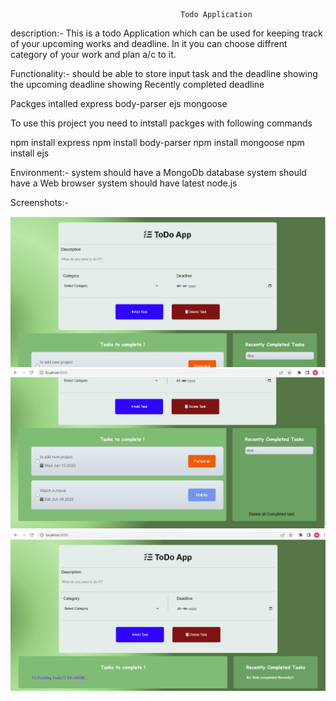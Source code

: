                                           Todo Application

description:- This is a todo Application which can be used for keeping track of your upcoming works and deadline.
In it you can choose diffrent category of your work and plan a/c to it.

Functionality:-
should be able to store input task and the deadline
showing the upcoming deadline 
showing Recently completed deadline

Packges intalled
express
body-parser
ejs
mongoose

To use this project you need to intstall packges with following commands

npm install express
npm install body-parser
npm install mongoose
npm install ejs

Environment:-
system should have a MongoDb database
system should have a Web browser
system should have latest node.js 


Screenshots:-

![img](/img/1.png)
![img](/img/2.png)
![img](/img/3.png)
